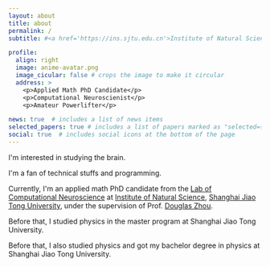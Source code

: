 ```yaml
---
layout: about
title: about
permalink: /
subtitle: #<a href='https://ins.sjtu.edu.cn'>Institute of Natural Science</a>, <a href='https://www.sjtu.edu.cn'><b>SJTU</b></a>

profile:
  align: right
  image: anime-avatar.png
  image_cicular: false # crops the image to make it circular
  address: >
    <p>Applied Math PhD Candidate</p>
    <p>Computational Neuroscienist</p>
    <p>Amateur Powerlifter</p>

news: true  # includes a list of news items
selected_papers: true # includes a list of papers marked as "selected={true}"
social: true  # includes social icons at the bottom of the page
---
```


I'm interested in studying the brain.

I'm a fan of technical stuffs and programming.

Currently, I'm an applied math PhD candidate from the [Lab of Computational Neuroscience](https://lcns-sjtu.github.io) at [Institute of Natural Science](https://ins.sjtu.edu.cn/), [Shanghai Jiao Tong University](https://www.sjtu.edu.cn), under the supervision of Prof. [Douglas Zhou](https://ins.sjtu.edu.cn/people/zdz/index.htm).

Before that, I studied physics in the master program at Shanghai Jiao Tong University.

Before that, I also studied physics and got my bachelor degree in physics at Shanghai Jiao Tong University.
